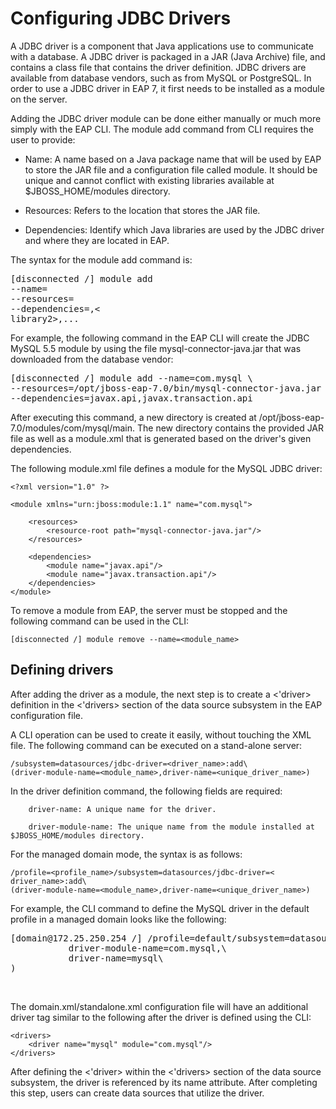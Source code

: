 # Configuring JDBC Drivers

A JDBC driver is a component that Java applications use to communicate with a database. A JDBC driver is packaged in a JAR (Java Archive) file, and contains a class file that contains the driver definition. JDBC drivers are available from database vendors, such as from MySQL or PostgreSQL. In order to use a JDBC driver in EAP 7, it first needs to be installed as a module on the server. 

Adding the JDBC driver module can be done either manually or much more simply with the EAP CLI. The module add command from CLI requires the user to provide:

- Name: A name based on a Java package name that will be used by EAP to store the JAR file and a configuration file called module. It should be unique and cannot conflict with existing libraries available at $JBOSS_HOME/modules directory.

- Resources: Refers to the location that stores the JAR file.

- Dependencies: Identify which Java libraries are used by the JDBC driver and where they are located in EAP.

The syntax for the module add command is:

<pre>
[disconnected /] module add
--name=<module_name>
--resources=<JDBC_Driver>
--dependencies=<library1>,<
library2>,...
</pre>

For example, the following command in the EAP CLI will create the JDBC MySQL 5.5 module by using the file mysql-connector-java.jar that was downloaded from the database vendor:

<pre>
[disconnected /] module add --name=com.mysql \
--resources=/opt/jboss-eap-7.0/bin/mysql-connector-java.jar \
--dependencies=javax.api,javax.transaction.api
</pre>

After executing this command, a new directory is created at /opt/jboss-eap-7.0/modules/com/mysql/main. The new directory contains the provided JAR file as well as a module.xml that is generated based on the driver's given dependencies.

The following module.xml file defines a module for the MySQL JDBC driver:

```
<?xml version="1.0" ?>

<module xmlns="urn:jboss:module:1.1" name="com.mysql">

    <resources>
        <resource-root path="mysql-connector-java.jar"/>
    </resources>

    <dependencies>
        <module name="javax.api"/>
        <module name="javax.transaction.api"/>
    </dependencies>
</module>
```

To remove a module from EAP, the server must be stopped and the following command can be used in the CLI:

```
[disconnected /] module remove --name=<module_name>
```

## Defining drivers
After adding the driver as a module, the next step is to create a <'driver> definition in the <'drivers> section of the data source subsystem in the EAP configuration file.

A CLI operation can be used to create it easily, without touching the XML file. The following command can be executed on a stand-alone server:

```
/subsystem=datasources/jdbc-driver=<driver_name>:add\
(driver-module-name=<module_name>,driver-name=<unique_driver_name>)
```

In the driver definition command, the following fields are required:

```
    driver-name: A unique name for the driver.

    driver-module-name: The unique name from the module installed at $JBOSS_HOME/modules directory.
```

For the managed domain mode, the syntax is as follows: 

```
/profile=<profile_name>/subsystem=datasources/jdbc-driver=<
driver_name>:add\
(driver-module-name=<module_name>,driver-name=<unique_driver_name>)
```

For example, the CLI command to define the MySQL driver in the default profile in a managed domain looks like the following:
<pre>
[domain@172.25.250.254 /] /profile=default/subsystem=datasources/jdbc-​driver=mysql:add(\
           driver-module-name=com.mysql,\
           driver-name=mysql\
)
</pre>
<br>

The domain.xml/standalone.xml configuration file will have an additional driver tag similar to the following after the driver is defined using the CLI:

```
<drivers>
    <driver name="mysql" module="com.mysql"/>
</drivers>
```

After defining the <'driver> within the <'drivers> section of the data source subsystem, the driver is referenced by its name attribute. After completing this step, users can create data sources that utilize the driver. 